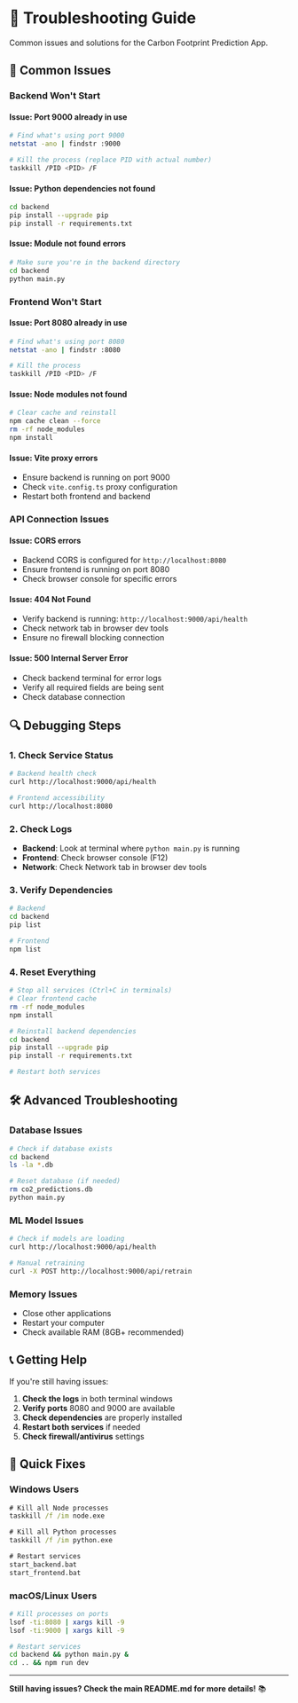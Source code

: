 # 🔧 Troubleshooting Guide

Common issues and solutions for the Carbon Footprint Prediction App.

## 🚨 Common Issues

### Backend Won't Start

#### Issue: Port 9000 already in use
```bash
# Find what's using port 9000
netstat -ano | findstr :9000

# Kill the process (replace PID with actual number)
taskkill /PID <PID> /F
```

#### Issue: Python dependencies not found
```bash
cd backend
pip install --upgrade pip
pip install -r requirements.txt
```

#### Issue: Module not found errors
```bash
# Make sure you're in the backend directory
cd backend
python main.py
```

### Frontend Won't Start

#### Issue: Port 8080 already in use
```bash
# Find what's using port 8080
netstat -ano | findstr :8080

# Kill the process
taskkill /PID <PID> /F
```

#### Issue: Node modules not found
```bash
# Clear cache and reinstall
npm cache clean --force
rm -rf node_modules
npm install
```

#### Issue: Vite proxy errors
- Ensure backend is running on port 9000
- Check `vite.config.ts` proxy configuration
- Restart both frontend and backend

### API Connection Issues

#### Issue: CORS errors
- Backend CORS is configured for `http://localhost:8080`
- Ensure frontend is running on port 8080
- Check browser console for specific errors

#### Issue: 404 Not Found
- Verify backend is running: `http://localhost:9000/api/health`
- Check network tab in browser dev tools
- Ensure no firewall blocking connection

#### Issue: 500 Internal Server Error
- Check backend terminal for error logs
- Verify all required fields are being sent
- Check database connection

## 🔍 Debugging Steps

### 1. Check Service Status
```bash
# Backend health check
curl http://localhost:9000/api/health

# Frontend accessibility
curl http://localhost:8080
```

### 2. Check Logs
- **Backend**: Look at terminal where `python main.py` is running
- **Frontend**: Check browser console (F12)
- **Network**: Check Network tab in browser dev tools

### 3. Verify Dependencies
```bash
# Backend
cd backend
pip list

# Frontend
npm list
```

### 4. Reset Everything
```bash
# Stop all services (Ctrl+C in terminals)
# Clear frontend cache
rm -rf node_modules
npm install

# Reinstall backend dependencies
cd backend
pip install --upgrade pip
pip install -r requirements.txt

# Restart both services
```

## 🛠️ Advanced Troubleshooting

### Database Issues
```bash
# Check if database exists
cd backend
ls -la *.db

# Reset database (if needed)
rm co2_predictions.db
python main.py
```

### ML Model Issues
```bash
# Check if models are loading
curl http://localhost:9000/api/health

# Manual retraining
curl -X POST http://localhost:9000/api/retrain
```

### Memory Issues
- Close other applications
- Restart your computer
- Check available RAM (8GB+ recommended)

## 📞 Getting Help

If you're still having issues:

1. **Check the logs** in both terminal windows
2. **Verify ports** 8080 and 9000 are available
3. **Check dependencies** are properly installed
4. **Restart both services** if needed
5. **Check firewall/antivirus** settings

## 🎯 Quick Fixes

### Windows Users
```cmd
# Kill all Node processes
taskkill /f /im node.exe

# Kill all Python processes
taskkill /f /im python.exe

# Restart services
start_backend.bat
start_frontend.bat
```

### macOS/Linux Users
```bash
# Kill processes on ports
lsof -ti:8080 | xargs kill -9
lsof -ti:9000 | xargs kill -9

# Restart services
cd backend && python main.py &
cd .. && npm run dev
```

---

**Still having issues? Check the main README.md for more details!** 📚
